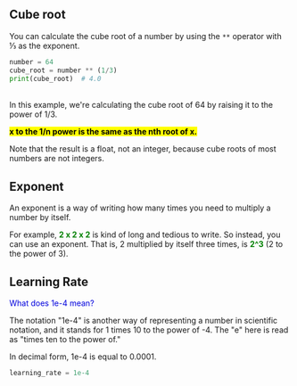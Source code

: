 ## Cube root

You can calculate the cube root of a number by using the `**` operator with &#8531; as the exponent.

```py
number = 64
cube_root = number ** (1/3)
print(cube_root)  # 4.0
```

<br>
In this example, we're calculating the cube root of 64 by raising it to the power of 1/3.

<mark>**x to the 1/n power is the same as the nth root of x.**</mark>

Note that the result is a float, not an integer, because cube roots of most numbers are not integers.

## Exponent

An exponent is a way of writing how many times you need to multiply a number by itself.

For example, <span style="color: green; font-weight:bold;">2 x 2 x 2</span> is kind of long and tedious to write.  So instead, you can use an exponent. That is, 2 multiplied by itself three times, is <span style="color: green; font-weight:bold;">2^3</span> (2 to the power of 3).


## Learning Rate

<span style="color:#0000dd;">What does 1e-4 mean?</span>

The notation "1e-4" is another way of representing a number in scientific notation, and it stands for 1 times 10 to the power of -4. The "e" here is read as "times ten to the power of."

In decimal form, 1e-4 is equal to 0.0001.

```py
learning_rate = 1e-4
```

<br>
